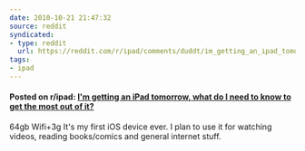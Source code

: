 ```yaml
---
date: 2010-10-21 21:47:32
source: reddit
syndicated:
- type: reddit
  url: https://reddit.com/r/ipad/comments/duddt/im_getting_an_ipad_tomorrow_what_do_i_need_to/
tags:
- ipad
---
```


#### Posted on r/ipad: [I'm getting an iPad tomorrow, what do I need to know to get the most out of it?](https://reddit.com/r/ipad/comments/duddt/im_getting_an_ipad_tomorrow_what_do_i_need_to/)

64gb Wifi+3g It's my first iOS device ever. I plan to use it for watching videos, reading books/comics and general internet stuff.